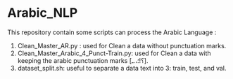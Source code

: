 # Arabic_NLP
This repository contain some scripts can process  the Arabic Language :

 1. Clean_Master_AR.py : used for Clean a data without punctuation marks.
 2. Clean_Master_Arabic_4_Punct-Train.py:  used for Clean a data with keeping the arabic punctuation marks [؟!؛،.ـ].
 3. dataset_split.sh: useful to separate a data text into 3: train, test, and val.
